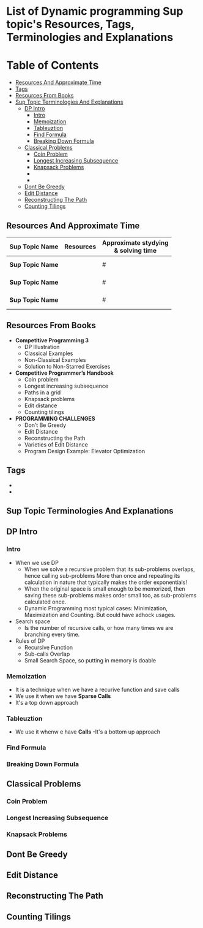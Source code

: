 # List of Dynamic programming Sup topic's Resources, Tags, Terminologies and Explanations 

Table of Contents
================= 

- [Resources And Approximate Time](#resources-and-approximate-time)
- [Tags](#tags)
- [Resources From Books](resources-from-books)
- [Sup Topic Terminologies And Explanations](#sup-topic-terminologies-and-explanations)
  * [DP Intro](#dp-intro)
    + [Intro](#intro)
    + [Memoization](#memoization)
    + [Tableuztion](#tableuztion)
    + [Find Formula](#find-formula)
    + [Breaking Down Formula](#breaking-down-formula)
  * [Classical Problems](#classical-problems)
    + [Coin Problem](#coin-problem)
    + [Longest Increasing Subsequence](#longest-increasing-subsequence)
    + [Knapsack Problems](#knapsack-problems)
    + [](#)
    + [](#)
  * [Dont Be Greedy](#dont-be-greedy)
  * [Edit Distance](#edit-distance)
  * [Reconstructing The Path](#reconstructing-the-path)
  * [Counting Tilings](#counting-tilings)
   
   

## Resources And Approximate Time

Sup Topic Name   | Resources   | Approximate stydying <br> & solving time
-------------| -------------   |-------------   
**Sup Topic Name**|[]()<br>[]()<br> | #
**Sup Topic Name** |[]()<br>[]()<br> | #
**Sup Topic Name**|[]()<br>[]()<br> | #


## Resources From Books
- **Competitive Programming 3**
  - DP Illustration 
  - Classical Examples 
  - Non-Classical Examples 
  - Solution to Non-Starred Exercises
- **Competitive Programmer’s Handbook**
  - Coin problem 
  - Longest increasing subsequence
  - Paths in a grid
  - Knapsack problems
  - Edit distance
  - Counting tilings 
- **PROGRAMMING CHALLENGES**
  - Don’t Be Greedy
  - Edit Distance 
  - Reconstructing the Path
  - Varieties of Edit Distance
  - Program Design Example: Elevator Optimization

## Tags
-
-

## Sup Topic Terminologies And Explanations

## DP Intro
### Intro
- When we use DP
  - When we solve a recursive problem that its sub-problems overlaps, hence calling sub-problems More than once and repeating its calculation in nature that typically makes the order exponentials!
  - When the original space is small enough to be memorized, then saving these sub-problems makes order small too, as sub-problems calculated once.
  - Dynamic Programming most typical cases: Minimization, Maximization and Counting. But could have adhock usages.
- Search space
  - Is the number of recursive calls, or how many times we are branching every time.
- Rules of DP
  - Recursive Function
  - Sub-calls Overlap
  - Small Search Space, so putting in memory is doable
### Memoization
- It is a technique when we have a recurive function and save calls
- We use it when we have **Sparse Calls**
- It's a top down approach
### Tableuztion
- We use it whenw e have **Calls**
-It's a bottom up approach
### Find Formula
### Breaking Down Formula
## Classical Problems
### Coin Problem
### Longest Increasing Subsequence
### Knapsack Problems
###
## Dont Be Greedy
## Edit Distance
## Reconstructing The Path
## Counting Tilings

